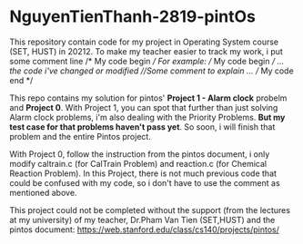 # NguyenTienThanh-2819-pintOs
This repository contain code for my project in Operating System course  (SET, HUST) in 20212.
To make my teacher easier to track my work, i put some comment line /* My code begin */
For example:
/* My code begin */
...
the code i've changed or modified
//Some comment to explain
...
/* My code end */

This repo contains my solution for pintos' **Project 1 - Alarm clock** probelm and **Project 0**.
With Project 1, you can spot that further than just solving Alarm clock problems, i'm also dealing with the Priority Problems. **But my test case for that problems haven't pass yet**. So soon, i will finish that problem and the entire Pintos project.

With Project 0, follow the instruction from the pintos document, i only modify caltrain.c (for CalTrain Problem) and reaction.c (for Chemical Reaction Problem). In this Project, there is not much previous code that could be confused with my code, so i don't have to use the comment as mentioned above.

This project could not be completed without the support (from the lectures at my university) of my teacher, Dr.Pham Van Tien (SET,HUST) and the pintos document: https://web.stanford.edu/class/cs140/projects/pintos/
